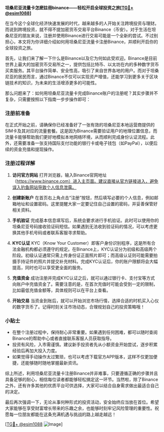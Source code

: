 **坦桑尼亚流量卡怎麽註冊binance——轻松开启全球投资之旅[[TG💪+ @esim1088](https://t.me/s/esim1088)]**

在当今这个全球化经济快速发展的时代，越来越多的人开始关注跨境投资与理财。而说到跨境投资，就不得不提加密货币交易平台Binance（币安）。对于生活在坦桑尼亚的朋友来说，注册并使用Binance进行交易可能是一个全新的尝试。不过别担心，本文将为你详细介绍如何用坦桑尼亚流量卡注册Binance，并顺利开启你的全球投资之旅。

首先，让我们来了解一下什么是Binance以及它为何如此受欢迎。Binance是目前世界上最大的加密货币交易所之一，提供包括比特币、以太坊在内的多种数字货币买卖服务。其平台操作简单、安全性高，吸引了来自世界各地的用户。而对于坦桑尼亚的居民而言，通过Binance不仅可以实现资产增值，还能学习到更多关于区块链技术的知识，为未来的生活增添更多的可能性。

那么问题来了：如何用坦桑尼亚流量卡完成Binance账户的注册呢？其实步骤并不复杂，只需要按照以下指南一步步操作即可：

### 注册前准备

在正式开始之前，请确保你已经准备好了一张有效的坦桑尼亚本地运营商提供的SIM卡及其对应的流量套餐。这是因为Binance需要验证用户的地理位置信息，而流量卡能够帮助我们更好地模拟本地网络环境，从而顺利完成身份认证流程。此外，还需要准备一张支持国际支付功能的银行卡或电子钱包（如PayPal），以便后续的资金充值和提现操作。

### 注册过程详解

1. **访问官方网站**
   打开浏览器，输入Binance官网地址（https://www.binance.com）进入主页面。建议直接从官方链接进入，避免误入钓鱼网站导致个人信息泄露。

2. **创建新账户**
   在首页右上角点击“注册”按钮，然后填写必要的个人信息，例如邮箱地址和设置密码。这里提醒大家一定要记住自己设置的密码，并妥善保管好相关资料。

3. **手机验证**
   完成基本信息填写后，系统会要求进行手机验证。此时可以使用你的坦桑尼亚号码接收验证码短信。如果遇到无法收到验证码的情况，可以考虑更换其他手机号码或者联系客服寻求帮助。

4. **KYC认证**
   KYC（Know Your Customer）即客户身份识别程序，这是所有合法金融机构都必须遵守的规定。在Binance上，KYC认证分为初级和高级两个阶段。初级认证通常只需上传身份证正面照片即可；而高级认证则可能需要拍摄手持证件的照片并提交补充材料。完成KYC认证后，你的账户限额将会大幅提高，同时也可以享受更全面的服务。

5. **充值资金**
   成功注册并完成KYC认证之后，就可以通过银行卡、支付宝等方式向账户中充值资金了。需要注意的是，在首次充值时可能会受到一定的限制，比如最低充值金额等，具体规则可以在平台上查看。

6. **开始交易**
   当资金到账后，就可以开始浏览市场行情，选择合适的时机买入心仪的数字货币了。记得时刻关注市场动态，合理规划自己的投资策略哦！

### 小贴士

- 在整个注册过程中，保持耐心非常重要。如果遇到任何困难，都可以随时查阅Binance的帮助中心或者直接联系客服人员获取指导。
- 投资有风险，入市需谨慎。建议新手投资者先从小额资金开始尝试，逐步积累经验后再加大投入力度。
- 如果觉得手动操作太过繁琐，也可以考虑下载官方APP版本，这样不仅更加便捷，还能够随时随地掌握最新资讯。

综上所述，利用坦桑尼亚流量卡注册Binance并非难事，只要遵循正确的步骤并且具备足够的耐心，相信每位读者都能够轻松搞定这一环节。当然啦，除了Binance之外，还有许多其他的优质平台可供选择，大家可以结合自身需求做出最适合自己的决定。

最后再次强调一下，无论从事何种形式的投资活动，安全始终应当放在首位。希望大家能够在享受财富增长带来的乐趣之余，也能够时刻牢记风险管理的重要性。祝愿每一位朋友都能在这条充满机遇与挑战的路上越走越远！

[[TG💪+ @esim1088](https://t.me/s/esim1088) ![Image](https://i.postimg.cc/4NQfJmqS/Snipaste-2025-05-13-00-14-12.png)]